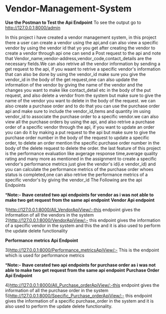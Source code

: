 # Vendor-Management-System
**Use the Postman to Test the Api Endpoint**
To see the output go to http://127.0.0.1:8000/admin

In this project i have created a vendor management system, in this project there a user can create a vendor using the api,and can also view a specific vendor by using the vendor id that yo
you get after creating the vendor to create a vendor through api one can send a Post request to the api and note that Vendor_name,vendor-address,vendor_code,contact_details are the necessary fields.We can also retrive all the vendor information by sending a get request to the api, if you waant to retrive a specific vendor's information that can also be done by using the vendor_id make sure you give the vendor_id in the body of the get request,one can also update the information of the vendor by giving the name of the vendor and the changes you want to make like contact_detail etc in the body of the put request, and also delete a vendor from the system but make sure to give the name of the vendor you want to delete in the body of the request.
we can also create a purchase order and to do that you can use the purchase order api and make sure to include the vendor_id,items and quantity im using vendor_id to associate the purchase order to a specific vendor.we can also view all the purchase orders by using the api, and also retrive a purchase order of a specific vendor through the api, if you want to update an order you can do it by making a put request to the api but make sure to give the purchase order number in the body of the request to update a specific order, to delete an order mention the specific purchase order number in the body of the delete request to delete the order.
the last feature of this project is the performance evaluation like avgerage response time,average quality rating and many more as mentioned in the assignment to create a specific vendor's 
performance metrics just give the vendor's id(i.e vendor_id) and you can calculate the performance metrics of the purchase order whoes status is completed,one can also retrive the performance metrics of a specific vendor's by giving the vendor_id 
The Following are the api Endpoints 

***Note:- Ihave cerated two api endpoints for vendor as i was not able to make two get request from the same api endpoint**
**Vendor Api endpoint**

1)http://127.0.0.1:8000/All_VendorApiView/:-this endpoint gives the information of all the vendors in the system
2)http://127.0.0.1:8000/VendorApiView/:- this endpoint gives the information of a specific vendor in the system and this the and it is also used to perform the update delete functionality

**Performance metrics Api Endpoint**

3)http://127.0.0.1:8000/Performance_metricsApiView/:- This is the endpoint which is used for performance metrics

***Note:- Ihave cerated two api endpoints for purchase order as i was not able to make two get request from the same api endpoint**
**Purchase Order Api Endpoint**

4)http://127.0.0.1:8000/All_Purchase_orderApiView/:-this endpoint gives the information of all the purchase order in the system
5)http://127.0.0.1:8000/Specific_Purchase_orderApiView/:- this endpoint gives the information of a specific purchase_order in the system and it is also used to perform the update delete functionality.
